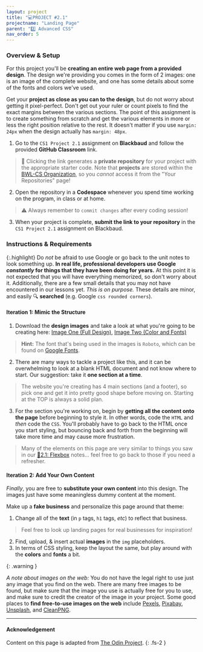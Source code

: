```yaml
---
layout: project
title: "💻PROJECT #2.1"
projectname: "Landing Page"
parent: "2️⃣ Advanced CSS"
nav_order: 5
---
```



### Overview & Setup

For this project you'll be **creating an entire web page from a provided design**. The design we're providing you comes in the form of 2 images: one is an image of the complete website, and one has some details about some of the fonts and colors we've used.

Get your **project as close as you can to the design**, but do not worry about getting it pixel-perfect. Don't get out your ruler or count pixels to find the exact margins between the various sections. The point of this assignment is to create something from scratch and get the various elements in more or less the right position relative to the rest. It doesn't matter if you use `margin: 24px` when the design actually has `margin: 48px`.

<div class="setup" markdown="block">

1. Go to the `CS1 Project 2.1` assignment on **Blackbaud** and follow the provided **GitHub Classroom** link.
  > 📁 Clicking the link generates a **private repository** for your project with the appropriate starter code. Note that **projects** are stored within the [BWL-CS Organization](https://github.com/BWL-CS), so you _cannot_ access it from the "Your Repositories" page!
2. Open the repository in a **Codespace** whenever you spend time working on the program, in class or at home. 
  > ⚠️ Always remember to `commit changes` after every coding session!
3. When your project is complete, **submit the link to your repository** in the `CS1 Project 2.1` assignment on Blackbaud.

</div>

### Instructions & Requirements

{:.highlight}
Do *not* be afraid to use Google or go back to the unit notes to look something up. **In real life, professional developers use Google *constantly* for things that they have been doing for years.** At this point it is not expected that you will have everything memorized, so don't worry about it. Additionally, there are a few small details that you may not have encountered in our lessons yet. *This is on purpose.* These details are minor, and easily 🔍 **searched** (e.g. Google `css rounded corners`).

#### Iteration 1: Mimic the Structure
<div class="task" markdown="block">

1. Download the **design images** and take a look at what you're going to be creating here: [Image One (Full Design)](https://cdn.statically.io/gh/TheOdinProject/curriculum/81a5d553f4073e593d23a6ab00d50eef8620796d/foundations/html_css/project/imgs/01.png), [Image Two (Color and Fonts)](https://cdn.statically.io/gh/TheOdinProject/curriculum/69e40b6fcacf567f77243547b7f89df75dd8c3d0/foundations/html_css/project/imgs/02.png)
> **Hint:** The font that's being used in the images is `Roboto`, which can be found on [Google Fonts](https://fonts.google.com/).
2. There are many ways to tackle a project like this, and it can be overwhelming to look at a blank HTML document and not know where to start. Our suggestion: take it **one section at a time**.
>The website you're creating has 4 main sections (and a footer), so pick one and get it into pretty good shape before moving on. Starting at the TOP is always a solid plan.
3. For the section you're working on, begin by **getting all the content onto the page** before beginning to style it. In other words, code the `HTML` and *then* code the `CSS`. You'll probably have to go back to the HTML once you start styling, but bouncing back and forth from the beginning will take more time and may cause more frustration.
> Many of the elements on this page are very similar to things you saw in our [📓2.1: Flexbox](https://coderina.dev/webdocs/docs/unit02/notes201.html) notes... feel free to go back to those if you need a refresher.

</div>

#### Iteration 2: Add Your Own Content

<div class="task" markdown="block">

*Finally*, you are free to **substitute your own content** into this design. The images just have some meaningless dummy content at the moment.

Make up a **fake business** and personalize this page around that theme:

1. Change all of the **text** (in `p` tags, `h1` tags, _etc_) to reflect that business.
> Feel free to look up landing pages for real businesses for inspiration!
2. Find, upload, & insert actual **images** in the `img` placeholders. 
3. In terms of CSS styling, keep the layout the same, but play around with the **colors** and **fonts** a bit.

</div>

{: .warning }

_A note about images on the web:_ You do not have the legal right to use just any image that you find on the web. There are many free images to be found, but make sure that the image you use is actually free for you to use, and make sure to credit the creator of the image in your project. Some good places to **find free-to-use images on the web** include [Pexels](https://www.pexels.com/), [Pixabay](https://pixabay.com/), [Unsplash](https://unsplash.com/), and [CleanPNG](https://www.cleanpng.com/).

---

#### Acknowledgement

Content on this page is adapted from [The Odin Project](https://www.theodinproject.com/).
{: .fs-2 }

